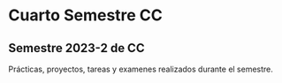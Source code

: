 # Cuarto Semestre CC

## Semestre 2023-2 de CC

Prácticas, proyectos, tareas y examenes realizados durante el semestre.
